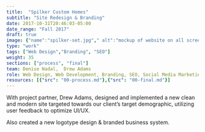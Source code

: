 ```yaml
---
title:  "Spilker Custom Homes"
subtitle: "Site Redesign & Branding"
date: 2017-10-31T20:46:03-05:00
date_range: "Fall 2017"
draft: true
image: {"name":"spilker-set.jpg"," alt":"mockup of website on all screens"}
type: "work"
tags: ["Web Design","Branding", "SEO"]
weight: 35
sections: ["process", "final"]
team: Denise Nadal,  Drew Adams
role: Web Design, Web Development, Branding, SEO, Social Media Marketing
resources: [{"src": "00-process.md"},{"src": "00-final.md"}]
---
```

With project partner, Drew Adams, designed and implemented a new clean and modern site targeted towards our client’s target demographic, utilizing user feedback to optimize UI/UX. 

Also created a new logotype design & branded business system.